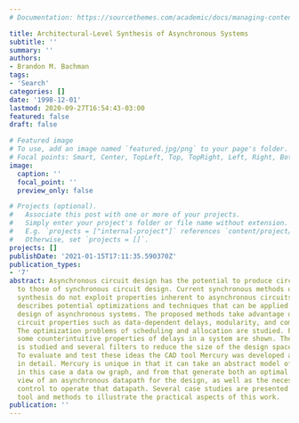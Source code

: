```yaml
---
# Documentation: https://sourcethemes.com/academic/docs/managing-content/

title: Architectural-Level Synthesis of Asynchronous Systems
subtitle: ''
summary: ''
authors:
- Brandon M. Bachman
tags:
- 'Search'
categories: []
date: '1998-12-01'
lastmod: 2020-09-27T16:54:43-03:00
featured: false
draft: false

# Featured image
# To use, add an image named `featured.jpg/png` to your page's folder.
# Focal points: Smart, Center, TopLeft, Top, TopRight, Left, Right, BottomLeft, Bottom, BottomRight.
image:
  caption: ''
  focal_point: ''
  preview_only: false

# Projects (optional).
#   Associate this post with one or more of your projects.
#   Simply enter your project's folder or file name without extension.
#   E.g. `projects = ["internal-project"]` references `content/project/deep-learning/index.md`.
#   Otherwise, set `projects = []`.
projects: []
publishDate: '2021-01-15T17:11:35.590370Z'
publication_types:
- '7'
abstract: Asynchronous circuit design has the potential to produce circuits superior
  to those of synchronous circuit design. Current synchronous methods of architectural-level
  synthesis do not exploit properties inherent to asynchronous circuits. This research
  describes potential optimizations and techniques that can be applied to the architectural-level
  design of asynchronous systems. The proposed methods take advantage of asynchronous
  circuit properties such as data-dependent delays, modularity, and composiblity.
  The optimization problems of scheduling and allocation are studied. For scheduling,
  some counterintuitive properties of delays in a system are shown. The design space
  is studied and several filters to reduce the size of the design space are proposed.
  To evaluate and test these ideas the CAD tool Mercury was developed and is described
  in detail. Mercury is unique in that it can take an abstract model of a design,
  in this case a data ow graph, and from that generate both an optimal structural
  view of an asynchronous datapath for the design, as well as the necessary behavioral
  control to operate that datapath. Several case studies are presented utilizing the
  tool and methods to illustrate the practical aspects of this work.
publication: ''
---
```

